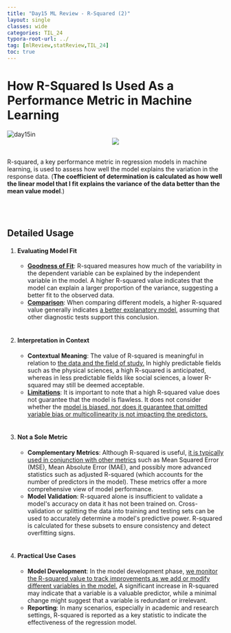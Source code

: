 ```yaml
---
title: "Day15 ML Review - R-Squared (2)"
layout: single
classes: wide
categories: TIL_24
typora-root-url: ../
tag: [mlReview,statReview,TIL_24]
toc: true
---
```


# How R-Squared Is Used As a Performance Metric in Machine Learning

<img src="/blog/images/2024-06-04-TIL24_Day15/FBEC82A6-63E4-49DB-A5D5-D8D68D2C1350_1_105_c.jpeg" alt="day15in">

<center>
<img src="/blog/images/2024-06-04-TIL24_Day15/image-20240605182838167.png"> 
</center><br>


R-squared, a key performance metric in regression models in machine learning, is used to assess how well the model explains the variation in the response data. (**The coefficient of determination is calculated as how well the linear model that I fit explains the variance of the data better than the mean value model**.)

<br><br>

## Detailed Usage

1. #### **Evaluating Model Fit**

   - **<u>Goodness of Fit</u>**: R-squared measures how much of the variability in the dependent variable can be explained by the independent variable in the model. A higher R-squared value indicates that the model can explain a larger proportion of the variance, suggesting a better fit to the observed data.
   - **<u>Comparison</u>**: When comparing different models, a higher R-squared value generally indicates <u>a better explanatory model</u>, assuming that other diagnostic tests support this conclusion. <br><br>

   

2. #### Interpretation in Context

   - **Contextual Meaning**: The value of R-squared is meaningful in relation to <u>the data and the field of study.</u> In highly predictable fields such as the physical sciences, a high R-squared is anticipated, whereas in less predictable fields like social sciences, a lower R-squared may still be deemed acceptable.
   - **<u>Limitations</u>**: It is important to note that a high R-squared value does not guarantee that the model is flawless. It does not consider whether the <u>model is biased, nor does it guarantee that omitted variable bias or multicollinearity is not impacting the predictors.</u> <br><Br>

   

3. #### Not a Sole Metric

   - **Complementary Metrics**: Although R-squared is useful, <u>it is typically used in conjunction with other metrics</u> such as Mean Squared Error (MSE), Mean Absolute Error (MAE), and possibly more advanced statistics such as adjusted R-squared (which accounts for the number of predictors in the model). These metrics offer a more comprehensive view of model performance.
   - **Model Validation**: R-squared alone is insufficient to validate a model's accuracy on data it has not been trained on. Cross-validation or splitting the data into training and testing sets can be used to accurately determine a model's predictive power. R-squared is calculated for these subsets to ensure consistency and detect overfitting signs. <br><br>

   

4. #### Practical Use Cases

   - **Model Development**: In the model development phase, <u>we monitor the R-squared value to track improvements as we add or modify different variables in the model.</u> A significant increase in R-squared may indicate that a variable is a valuable predictor, while a minimal change might suggest that a variable is redundant or irrelevant.
   - **Reporting**: In many scenarios, especially in academic and research settings, R-squared is reported as a key statistic to indicate the effectiveness of the regression model.

   

<br><br>
